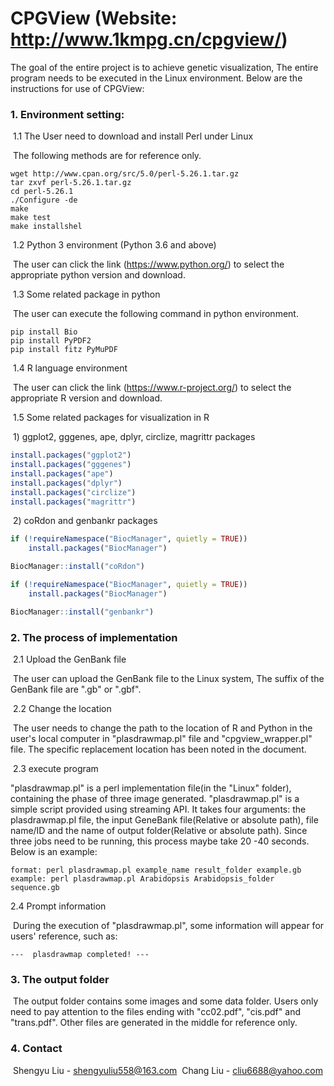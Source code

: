 #                                         CPGView (Website: http://www.1kmpg.cn/cpgview/)

The goal of the entire project is to achieve genetic visualization, The entire program needs to be executed in the Linux environment. Below are the instructions for use of  CPGView:

### 1. Environment setting: 

​    1.1  The User need to download and install Perl under Linux

​			The following methods are for reference only.

```shell
wget http://www.cpan.org/src/5.0/perl-5.26.1.tar.gz
tar zxvf perl-5.26.1.tar.gz
cd perl-5.26.1
./Configure -de
make
make test
make installshel
```

​    1.2  Python 3 environment (Python 3.6 and above)

​			The user can click the link (https://www.python.org/) to select the appropriate python version and download.

​	1.3  Some related package in python

​			The user can execute the following command in python environment.

```shell
pip install Bio
pip install PyPDF2
pip install fitz PyMuPDF
```

​	1.4  R language environment

​			The user can click the link (https://www.r-project.org/) to select the appropriate R version and download.

​	1.5  Some related packages for visualization in R

​			1) ggplot2, gggenes, ape, dplyr, circlize, magrittr packages

```R
install.packages("ggplot2")
install.packages("gggenes")
install.packages("ape")
install.packages("dplyr")
install.packages("circlize")
install.packages("magrittr")
```

​			2) coRdon and genbankr packages

```R
if (!requireNamespace("BiocManager", quietly = TRUE))
    install.packages("BiocManager")

BiocManager::install("coRdon")
```

```R
if (!requireNamespace("BiocManager", quietly = TRUE))
    install.packages("BiocManager")

BiocManager::install("genbankr")
```



### 2. The process of implementation 

​	2.1  Upload the GenBank file

​	The user can upload the GenBank file to the Linux system, The suffix of the GenBank file are ".gb" or ".gbf". 

​    2.2  Change the location

​    The user needs to change the path to the location of R and Python in the user's local computer in "plasdrawmap.pl" file and "cpgview_wrapper.pl" file. The specific replacement location has been noted in the document.

​	2.3  execute program

   "plasdrawmap.pl" is a perl implementation file(in the  "Linux"  folder), containing the phase of three image generated.  "plasdrawmap.pl" is a simple script provided using streaming API. It takes four arguments: the plasdrawmap.pl file, the input GeneBank file(Relative or absolute path), file name/ID and the name of output folder(Relative or absolute path). Since three jobs need to be running, this process maybe take 20 -40 seconds. Below is an example:

```shell
format: perl plasdrawmap.pl example_name result_folder example.gb
example: perl plasdrawmap.pl Arabidopsis Arabidopsis_folder sequence.gb
```

2.4  Prompt information

​			During the execution of "plasdrawmap.pl", some information will appear for users' reference, such as:

```
---  plasdrawmap completed! ---
```



### 3. The output folder

​			The output folder contains some images and some data folder. Users only need to pay attention to the files ending with "cc02.pdf", "cis.pdf" and "trans.pdf". Other files are generated in the middle for reference only.

### 4. Contact

​			Shengyu Liu - shengyuliu558@163.com 
​			Chang Liu - cliu6688@yahoo.com


